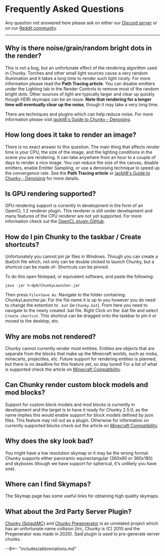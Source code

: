 # Frequently Asked Questions

Any question not answered here please ask on either our [Discord server](https://discord.gg/VqcHpsF) or on our [Reddit community](https://www.reddit.com/r/chunky/).

---

## Why is there noise/grain/random bright dots in the render?

This is not a bug, but an unfortunate effect of the rendering algorithm used in Chunky. Torches and other small light sources cause a very random illumination and it takes a long time to render such light nicely. For more information please read the **Path Tracing article**. You can disable emitters under the Lighting tab in the Render Controls to remove most of the random bright dots. Other sources of light are typically larger and clear up quickly though HDRi skymaps can be an issue. **Note that rendering for a longer time will eventually clear up the noise**, though it may take a very long time.
  
There are techniques and plugins which can help reduce noise. For more information please visit [jackjt8's Guide to Chunky - Denoising](https://jackjt8.github.io/ChunkyGuide/docs/advanced_techniques/denoising.html).


## How long does it take to render an image?

There is no exact answer to this question. The main thing that affects render time is your CPU, the size of the image, and the lighting conditions in the scene you are rendering. It can take anywhere from an hour to a couple of days to render a nice image. You can reduce the size of the canvas, disable emitters, enable Emitter Sampling, or use a denoising technique to speed up the convergence rate. See the **Path Tracing article** or [jackjt8's Guide to Chunky - Denoising](https://jackjt8.github.io/ChunkyGuide/docs/advanced_techniques/denoising.html) for more details.


## Is GPU rendering supported?

GPU rendering support is currently in development in the form of an OpenCL 1.2 renderer plugin. This renderer is still under development and many features of the CPU renderer are not yet supported. For more information check out the [OpenCL plugin GitHub](https://github.com/ThatRedox/ChunkyClPlugin).


## How do I pin Chunky to the taskbar / Create shortcuts?

Unfortunately you cannot pin jar files in Windows. Though you can create a (bat)ch file which, not only can be double clicked to launch Chunky, but a shortcut can be made of- Shortcuts can be pinned.

To do this open Notepad, or equivalent software, and paste the following:

`java -jar %~dp0/ChunkyLauncher.jar`

Then press `File`>`Save As`. Navigate to the folder containing ChunkyLauncher.jar. For the file name it is up to you however you do need to change the extention to `.bat` (ie `Chunky.bat`). From here you need to navigate to the newly created .bat file. Right Click on the .bat file and select `Create shortcut`. This shortcut can be dragged onto the taskbar to pin it or moved to the desktop, etc.


## Why are mobs not rendered?

Chunky cannot currently render most entities. Entities are objects that are separate from the blocks that make up the Minecraft worlds, such as mobs, minecarts, projectiles, etc. Future support for rendering entities is planned, but there is no deadline for this feature yet, so stay tuned! For a list of what is supported check the article on [Minecraft Compatibility](minecraft_compatibility.md).


## Can Chunky render custom block models and mod blocks?

Support for custom block models and mod blocks is currently in development and the target is to have it ready for Chunky 2.5.0; as the name implies this would enable support for block models defined by json files. This feature may roll out as a plugin. Otherwise for information on currently supported blocks check out the article on [Minecraft Compatibility](minecraft_compatibility.md).


## Why does the sky look bad?

You might have a low resolution skymap or it may be the wrong format. Chunky supports either panoramic equirectangular (360x90 or 360x180) and skyboxes (though we have support for spherical, it's unlikely you have one).


## Where can I find Skymaps?

The Skymap page has some useful links for obtaining high quality skymaps.


## What about the 3rd Party Server Plugin?

[Chunky (SpigotMC)](https://www.spigotmc.org/resources/chunky.81534/) and [Chunky Pregenerator](https://papermc.io/forums/t/1-13-2-1-18-1-chunky-pregenerator/4850) is an unrelated project which has an unfortunate name collision (iirc, Chunky is (C) 2010 and the Pregenerator was made in 2020). Said plugin is used to pre-generate server chunks.

--8<-- "includes/abbreviations.md"
